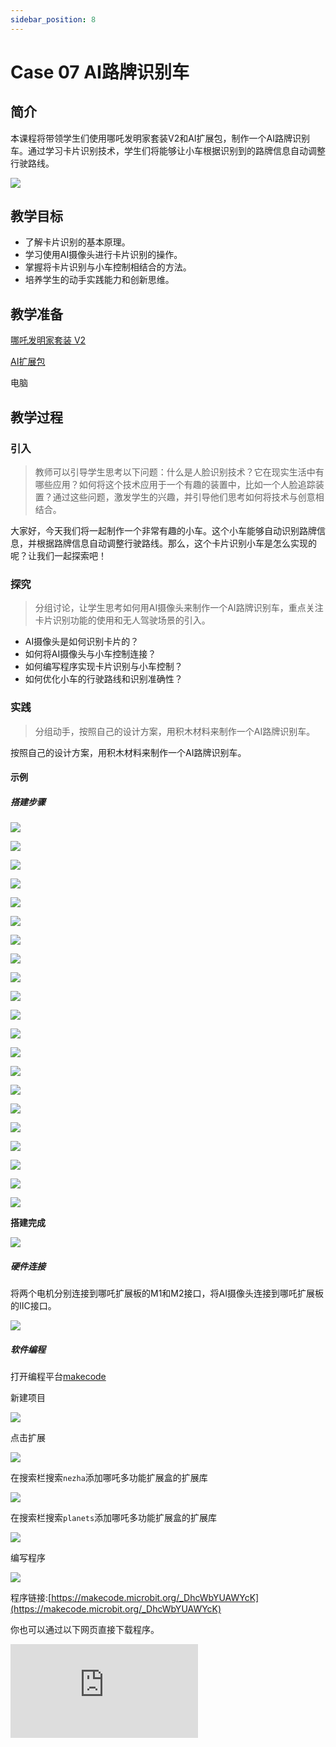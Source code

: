 ```yaml
---
sidebar_position: 8
---
```


# Case 07 AI路牌识别车


## 简介

本课程将带领学生们使用哪吒发明家套装V2和AI扩展包，制作一个AI路牌识别车。通过学习卡片识别技术，学生们将能够让小车根据识别到的路牌信息自动调整行驶路线。

![](./images/ai-accessories-pack-case-07-01.png)

## 教学目标

- 了解卡片识别的基本原理。
- 学习使用AI摄像头进行卡片识别的操作。
- 掌握将卡片识别与小车控制相结合的方法。
- 培养学生的动手实践能力和创新思维。

## 教学准备

[哪吒发明家套装 V2](https://www.elecfreaks.com/nezha-inventor-s-kit-v2-for-micro-bit.html)

[AI扩展包](https://www.elecfreaks.com/nezha-inventor-s-kit-v2-for-micro-bit.html)

电脑

## 教学过程

### 引入

>教师可以引导学生思考以下问题：什么是人脸识别技术？它在现实生活中有哪些应用？如何将这个技术应用于一个有趣的装置中，比如一个人脸追踪装置？通过这些问题，激发学生的兴趣，并引导他们思考如何将技术与创意相结合。

大家好，今天我们将一起制作一个非常有趣的小车。这个小车能够自动识别路牌信息，并根据路牌信息自动调整行驶路线。那么，这个卡片识别小车是怎么实现的呢？让我们一起探索吧！

### 探究

>分组讨论，让学生思考如何用AI摄像头来制作一个AI路牌识别车，重点关注卡片识别功能的使用和无人驾驶场景的引入。

- AI摄像头是如何识别卡片的？
- 如何将AI摄像头与小车控制连接？
- 如何编写程序实现卡片识别与小车控制？
- 如何优化小车的行驶路线和识别准确性？

### 实践

>分组动手，按照自己的设计方案，用积木材料来制作一个AI路牌识别车。

按照自己的设计方案，用积木材料来制作一个AI路牌识别车。

#### 示例

##### 搭建步骤

![](./images/ai-accessories-pack-step-07-01.png)

![](./images/ai-accessories-pack-step-07-02.png)

![](./images/ai-accessories-pack-step-07-03.png)

![](./images/ai-accessories-pack-step-07-04.png)

![](./images/ai-accessories-pack-step-07-05.png)

![](./images/ai-accessories-pack-step-07-06.png)

![](./images/ai-accessories-pack-step-07-07.png)

![](./images/ai-accessories-pack-step-07-08.png)

![](./images/ai-accessories-pack-step-07-09.png)

![](./images/ai-accessories-pack-step-07-10.png)

![](./images/ai-accessories-pack-step-07-11.png)

![](./images/ai-accessories-pack-step-07-12.png)

![](./images/ai-accessories-pack-step-07-13.png)

![](./images/ai-accessories-pack-step-07-14.png)

![](./images/ai-accessories-pack-step-07-15.png)

![](./images/ai-accessories-pack-step-07-16.png)

![](./images/ai-accessories-pack-step-07-17.png)

![](./images/ai-accessories-pack-step-07-18.png)

![](./images/ai-accessories-pack-step-07-19.png)

![](./images/ai-accessories-pack-step-07-20.png)

![](./images/ai-accessories-pack-step-07-21.png)


**搭建完成**

![](./images/ai-accessories-pack-case-01-01.png)

##### 硬件连接

将两个电机分别连接到哪吒扩展板的M1和M2接口，将AI摄像头连接到哪吒扩展板的IIC接口。

 ![](./images/ai-accessories-pack-case-07-02.png)

##### 软件编程

打开编程平台[makecode](https://makecode.microbit.org/#)

新建项目

![](./images/ai-accessories-pack-case-01-03.png)

点击扩展

![](./images/ai-accessories-pack-case-01-04.png)

在搜索栏搜索`nezha`添加哪吒多功能扩展盒的扩展库

![](./images/ai-accessories-pack-case-01-06.png)

在搜索栏搜索`planets`添加哪吒多功能扩展盒的扩展库

![](./images/ai-accessories-pack-case-01-07.png)

编写程序

![](./images/ai-accessories-pack-case-07-08.png)


程序链接:[https://makecode.microbit.org/_DhcWbYUAWYcK](https://makecode.microbit.org/_DhcWbYUAWYcK)

你也可以通过以下网页直接下载程序。

<div
    style={{
        position: 'relative',
        paddingBottom: '60%',
        overflow: 'hidden',
    }}
>
    <iframe
        src="https://makecode.microbit.org/_DhcWbYUAWYcK"
        frameborder="0"
        sandbox="allow-popups allow-forms allow-scripts allow-same-origin"
        style={{
            position: 'absolute',
            width: '100%',
            height: '100%',
        }}
    />
</div>


### 团队合作与展示

学生分成小组，共同完成案例的制作和程序编写。

鼓励学生之间相互合作、交流和分享经验。

每个小组有机会向其他小组展示他们制作的案例。

#### 示例案例效果

小车能够自动识别路牌信息，并根据路牌信息自动调整行驶路线。

![](./images/ai-accessories-pack-case-07.gif)

### 反思

>分组分享，让每组的学生分享自己的制作过程和心得，总结自己遇到的问题和解决办法，评价自己的优点和不足。

### 扩展知识

*** 卡片识别技术的应用场景 ***

在现实生活中，卡片识别技术有着广泛的应用。例如，在物流行业中，可以通过卡片识别技术对快递单信息进行自动化识别和处理，提高物流效率。在医疗行业中，也可以利用卡片识别技术对病历信息进行自动化识别和分析，提高医疗诊断的准确性和效率。此外，卡片识别技术还可以应用于身份认证、支付验证等领域。学生们可以进一步探索这些应用场景，并思考如何通过创新和创意，将这些技术应用于更多领域。

*** 无人驾驶技术 ***

无人驾驶技术是传感器、计算机、人工智能、通信、导航定位、模式识别、机器视觉、智能控制等多门前沿学科的综合体。它涉及到多个领域的知识，包括计算机视觉、控制理论、传感器技术、人工智能等等。无人驾驶技术可以应用于汽车、飞机、火箭、航天飞机等交通工具，具有非常重要的实用价值。

在汽车领域，无人驾驶技术被用于开发自动驾驶汽车。这种汽车使用多种传感器，如雷达、激光雷达、摄像头、惯性测量单元等，来感知周围环境，并通过计算机进行决策和控制。无人驾驶汽车能够自动进行转向、加速和制动等操作，从而实现无人驾驶。

除了汽车，无人驾驶技术还可以应用于飞机领域。例如，无人机可以利用无人驾驶技术进行飞行和导航。它们可以通过遥控器或自主飞行模式进行操作，可以用于航拍、物流配送、农业等领域。

此外，在航天领域，无人驾驶技术也有重要的应用。例如，在探索外太空时，无人驾驶航天器可以利用无人驾驶技术进行自主导航和探索。

总之，无人驾驶技术是一种非常复杂和综合的技术，它涉及到多个领域的知识和技术。随着相关技术的不断发展和进步，无人驾驶技术将会在更多领域得到应用和发展。
